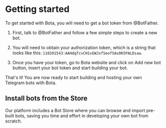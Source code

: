 # Getting started

To get started with Bota, you will need to get a bot token from @BotFather.

1. First, talk to @BotFather and follow a few simple steps to create a new bot.

2. You will need to obtain your authorization token, which is a string that looks like this: `110201543:AAHdqTcvCH1vGWJxfSeofSAs0K5PALDsaw`.

3. Once you have your token, go to Bota website and click on Add new bot button, insert your bot token and start building your bot.

That's it! You are now ready to start building and hosting your own Telegram bots with Bota.

## Install bots from the Store

Our platform includes a Bot Store where you can browse and import pre-built bots, saving you time and effort in developing your own bot from scratch.
